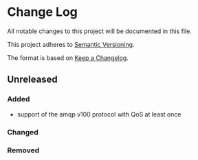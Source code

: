 # Change Log

All notable changes to this project will be documented in this file.

This project adheres to [Semantic Versioning](http://semver.org/).

The format is based on [Keep a Changelog](http://keepachangelog.com/).

## Unreleased

### Added
- support of the amqp v100 protocol with QoS at least once

### Changed

### Removed